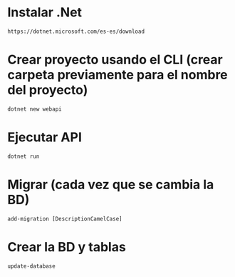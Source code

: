 # Instalar .Net
	https://dotnet.microsoft.com/es-es/download
# Crear proyecto usando el CLI (crear carpeta previamente para el nombre del proyecto)
	dotnet new webapi
# Ejecutar API
	dotnet run
# Migrar (cada vez que se cambia la BD)
	add-migration [DescriptionCamelCase]
# Crear la BD y tablas
	update-database
